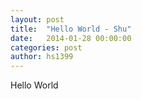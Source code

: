 ```yaml
---
layout: post
title:  "Hello World - Shu"
date:   2014-01-28 00:00:00
categories: post
author: hs1399
---
```


Hello World